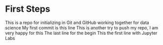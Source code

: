 # First Steps
This is a repo for initializing in Git and GitHub working together for data science
My first commit is this line
This is another try to push my repo, I am very happy for this
The last line for the begin 
This the first line with Jupyter Labs